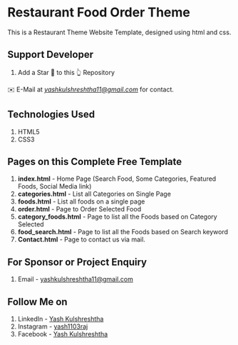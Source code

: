 # Restaurant Food Order Theme
This is a Restaurant Theme Website Template, designed using html and css. 

## Support Developer
1. Add a Star 🌟  to this 👆 Repository

✉️ E-Mail at *yashkulshreshtha11@gmail.com* for contact. 

## Technologies Used
1. HTML5
2. CSS3

## Pages on this Complete Free Template
1. **index.html** - Home Page (Search Food, Some Categories, Featured Foods, Social Media link)
2. **categories.html** - List all Categories on Single Page
3. **foods.html** - List all foods on a single page
4. **order.html** - Page to Order Selected Food
5. **category_foods.html** - Page to list all the Foods based on Category Selected
6. **food_search.html** - Page to list all the Foods based on Search keyword
7. **Contact.html** - Page to contact us via mail.

## For Sponsor or Project Enquiry
1. Email - yashkulshreshtha11@gmail.com


## Follow Me on
1. LinkedIn - [Yash Kulshreshtha](https://www.linkedin.com/in/yash-kulshreshtha-b4aa1126a// "Yash Kulshreshtha on LinkedIn")
2. Instagram - [yash1103raj](https://www.instagram.com/yash1103raj// "Yash Kulshreshtha on Instagram")
3. Facebook - [Yash Kulshreshtha ](https://www.facebook.com/yashi.kulshreshtha.37/ "Yash Kulshreshtha on Facebook")

